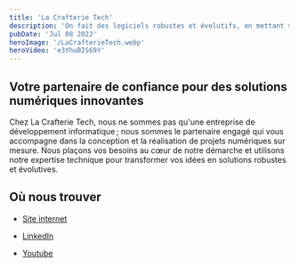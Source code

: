 ```yaml
---
title: 'La Crafterie Tech'
description: 'On fait des logiciels robustes et évolutifs, en mettant vos besoins au cœur de notre démarche.'
pubDate: 'Jul 08 2022'
heroImage: '/LaCrafterieTech.webp'
heroVideo: 'e3YhuBIS69Y'
---
```


## Votre partenaire de confiance pour des solutions numériques innovantes

Chez La Crafterie Tech, nous ne sommes pas qu'une entreprise de développement informatique ; nous sommes le partenaire engagé qui vous accompagne dans la conception et la réalisation de projets numériques sur mesure. Nous plaçons vos besoins au cœur de notre démarche et utilisons notre expertise technique pour transformer vos idées en solutions robustes et évolutives.

## Où nous trouver 

- [Site internet](https://lacrafterie.tech)

- [LinkedIn](https://www.linkedin.com/in/edouard-mangel-/)

- [Youtube](https://www.youtube.com/@LaCrafterieTech)

